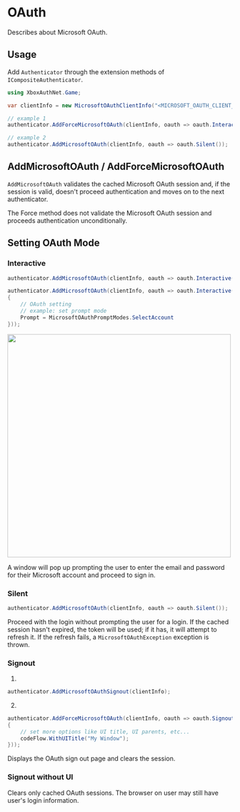 # OAuth

Describes about Microsoft OAuth.

## Usage

Add `Authenticator` through the extension methods of `ICompositeAuthenticator`. 

```csharp
using XboxAuthNet.Game;

var clientInfo = new MicrosoftOAuthClientInfo("<MICROSOFT_OAUTH_CLIENT_ID>", "<MICROSOFT_OAUTH_SCOPES>");

// example 1
authenticator.AddForceMicrosoftOAuth(clientInfo, oauth => oauth.Interactive());

// example 2
authenticator.AddMicrosoftOAuth(clientInfo, oauth => oauth.Silent());
```

## AddMicrosoftOAuth / AddForceMicrosoftOAuth

`AddMicrosoftOAuth` validates the cached Microsoft OAuth session and, if the session is valid, doesn't proceed authentication and moves on to the next authenticator.

The Force method does not validate the Microsoft OAuth session and proceeds authentication unconditionally.

## Setting OAuth Mode

### Interactive

```csharp
authenticator.AddMicrosoftOAuth(clientInfo, oauth => oauth.Interactive());
```

```csharp
authenticator.AddMicrosoftOAuth(clientInfo, oauth => oauth.Interactive(new MicrosoftOAuthParameters
{
    // OAuth setting
    // example: set prompt mode
    Prompt = MicrosoftOAuthPromptModes.SelectAccount
}));
```

<img src="https://user-images.githubusercontent.com/17783561/154854388-38c473f1-7860-4a47-bdbe-622de37eef8b.png" width="500">

A window will pop up prompting the user to enter the email and password for their Microsoft account and proceed to sign in.

### Silent

```csharp
authenticator.AddMicrosoftOAuth(clientInfo, oauth => oauth.Silent());
```

Proceed with the login without prompting the user for a login. If the cached session hasn't expired, the token will be used; if it has, it will attempt to refresh it. If the refresh fails, a `MicrosoftOAuthException` exception is thrown.

### Signout

1.
```csharp
authenticator.AddMicrosoftOAuthSignout(clientInfo);
```

2. 
```csharp
authenticator.AddForceMicrosoftOAuth(clientInfo, oauth => oauth.Signout(codeFlow =>
{
    // set more options like UI title, UI parents, etc... 
    codeFlow.WithUITitle("My Window");
}));
```

Displays the OAuth sign out page and clears the session.

### Signout without UI

Clears only cached OAuth sessions. The browser on user may still have user's login information. 
